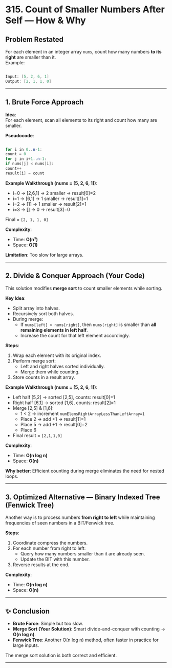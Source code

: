 # 315. Count of Smaller Numbers After Self — How & Why

## Problem Restated

For each element in an integer array `nums`, count how many numbers **to its right** are smaller than it.  
Example:

```java

Input: [5, 2, 6, 1]
Output: [2, 1, 1, 0]

```

---

## 1. Brute Force Approach

**Idea**:  
For each element, scan all elements to its right and count how many are smaller.

**Pseudocode**:

```java

for i in 0..n-1:
count = 0
for j in i+1..n-1:
if nums[j] < nums[i]:
count++
result[i] = count

```

**Example Walkthrough (nums = [5, 2, 6, 1])**:

- i=0 → [2,6,1] → 2 smaller → result[0]=2  
- i=1 → [6,1] → 1 smaller → result[1]=1  
- i=2 → [1] → 1 smaller → result[2]=1  
- i=3 → [] → 0 → result[3]=0  

Final = `[2, 1, 1, 0]`

**Complexity**:

- Time: **O(n²)**
- Space: **O(1)**

**Limitation**: Too slow for large arrays.

---

## 2. Divide & Conquer Approach (Your Code)

This solution modifies **merge sort** to count smaller elements while sorting.

**Key Idea**:

- Split array into halves.
- Recursively sort both halves.
- During merge:
  - If `nums[left] > nums[right]`, then `nums[right]` is smaller than **all remaining elements in left half**.
  - Increase the count for that left element accordingly.

**Steps**:

1. Wrap each element with its original index.
2. Perform merge sort:
   - Left and right halves sorted individually.
   - Merge them while counting.
3. Store counts in a result array.

**Example Walkthrough (nums = [5, 2, 6, 1])**:

- Left half [5,2] → sorted [2,5], counts: result[0]=1  
- Right half [6,1] → sorted [1,6], counts: result[2]=1  
- Merge [2,5] & [1,6]:
  - 1 < 2 → increment `numElemsRightArrayLessThanLeftArray=1`
  - Place 2 → add +1 → result[1]=1
  - Place 5 → add +1 → result[0]=2
  - Place 6
- Final result = `[2,1,1,0]`

**Complexity**:

- Time: **O(n log n)**
- Space: **O(n)**

**Why better**: Efficient counting during merge eliminates the need for nested loops.

---

## 3. Optimized Alternative — Binary Indexed Tree (Fenwick Tree)

Another way is to process numbers **from right to left** while maintaining frequencies of seen numbers in a BIT/Fenwick tree.

**Steps**:

1. Coordinate compress the numbers.
2. For each number from right to left:
   - Query how many numbers smaller than it are already seen.
   - Update the BIT with this number.
3. Reverse results at the end.

**Complexity**:

- Time: **O(n log n)**
- Space: **O(n)**

---

## ✨ Conclusion

- **Brute Force**: Simple but too slow.  
- **Merge Sort (Your Solution)**: Smart divide-and-conquer with counting → **O(n log n)**.  
- **Fenwick Tree**: Another O(n log n) method, often faster in practice for large inputs.  

The merge sort solution is both correct and efficient.

---
